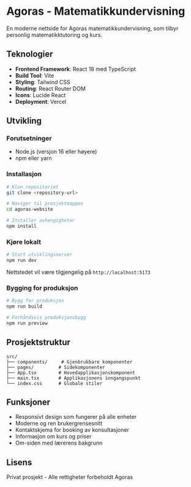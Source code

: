 # Agoras - Matematikkundervisning

En moderne nettside for Agoras matematikkundervisning, som tilbyr personlig matematikktutoring og kurs.

## Teknologier

- **Frontend Framework**: React 18 med TypeScript
- **Build Tool**: Vite
- **Styling**: Tailwind CSS
- **Routing**: React Router DOM
- **Icons**: Lucide React
- **Deployment**: Vercel

## Utvikling

### Forutsetninger
- Node.js (versjon 16 eller høyere)
- npm eller yarn

### Installasjon

```bash
# Klon repositoriet
git clone <repository-url>

# Naviger til prosjektmappen
cd agoras-website

# Installer avhengigheter
npm install
```

### Kjøre lokalt

```bash
# Start utviklingsserver
npm run dev
```

Nettstedet vil være tilgjengelig på `http://localhost:5173`

### Bygging for produksjon

```bash
# Bygg for produksjon
npm run build

# Forhåndsvis produksjonsbygg
npm run preview
```

## Prosjektstruktur

```
src/
├── components/     # Gjenbrukbare komponenter
├── pages/         # Sidekomponenter
├── App.tsx        # Hovedapplikasjonskomponent
├── main.tsx       # Applikasjonens inngangspunkt
└── index.css      # Globale stiler
```

## Funksjoner

- Responsivt design som fungerer på alle enheter
- Moderne og ren brukergrensesnitt
- Kontaktskjema for booking av konsultasjoner
- Informasjon om kurs og priser
- Om-siden med lærerens bakgrunn

## Lisens

Privat prosjekt - Alle rettigheter forbeholdt Agoras